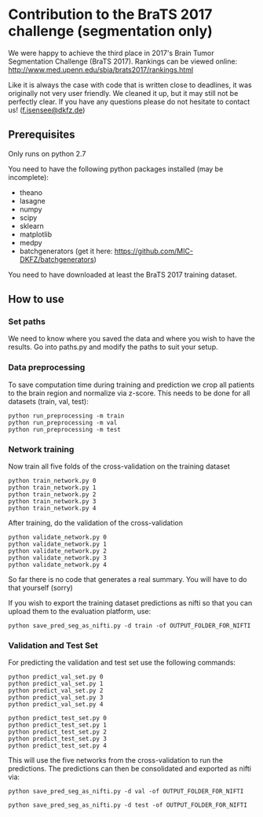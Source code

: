 # Contribution to the BraTS 2017 challenge (segmentation only)
We were happy to achieve the third place in 2017's Brain Tumor Segmentation Challenge (BraTS 2017). 
Rankings can be viewed online: http://www.med.upenn.edu/sbia/brats2017/rankings.html

Like it is always the case with code that is written close to deadlines, it was originally not very user friendly. 
We cleaned it up, but it may still not be perfectly clear. If you have any questions please do not hesitate to contact us!
(f.isensee@dkfz.de)

## Prerequisites
Only runs on python 2.7

You need to have the following python packages installed (may be incomplete):

* theano
* lasagne
* numpy
* scipy
* sklearn
* matplotlib
* medpy
* batchgenerators (get it here: https://github.com/MIC-DKFZ/batchgenerators)

You need to have downloaded at least the BraTS 2017 training dataset.

## How to use
### Set paths
We need to know where you saved the data and where you wish to have the results. Go into paths.py and modify the paths 
to suit your setup.


### Data preprocessing
To save computation time during training and prediction we crop all patients to the brain region and normalize via 
z-score. This needs to be done for all datasets (train, val, test):

```
python run_preprocessing -m train
python run_preprocessing -m val
python run_preprocessing -m test
```


### Network training
Now train all five folds of the cross-validation on the training dataset

```
python train_network.py 0
python train_network.py 1
python train_network.py 2
python train_network.py 3
python train_network.py 4

```

After training, do the validation of the cross-validation
```
python validate_network.py 0
python validate_network.py 1
python validate_network.py 2
python validate_network.py 3
python validate_network.py 4

```

So far there is no code that generates a real summary. You will have to do that yourself (sorry)

If you wish to export the training dataset predictions as nifti so that you can upload them to the evaluation platform, use:

```
python save_pred_seg_as_nifti.py -d train -of OUTPUT_FOLDER_FOR_NIFTI
```

### Validation and Test Set
For predicting the validation and test set use the following commands:

```
python predict_val_set.py 0
python predict_val_set.py 1
python predict_val_set.py 2
python predict_val_set.py 3
python predict_val_set.py 4
```
```
python predict_test_set.py 0
python predict_test_set.py 1
python predict_test_set.py 2
python predict_test_set.py 3
python predict_test_set.py 4
```

This will use the five networks from the cross-validation to run the predictions. The predictions can then be 
consolidated and exported as nifti via:

```
python save_pred_seg_as_nifti.py -d val -of OUTPUT_FOLDER_FOR_NIFTI
```

```
python save_pred_seg_as_nifti.py -d test -of OUTPUT_FOLDER_FOR_NIFTI
```